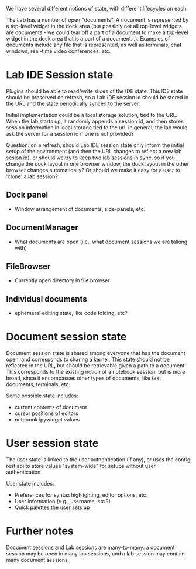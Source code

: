 We have several different notions of state, with different lifecycles on each.

The Lab has a number of open "documents".  A document is represented by a top-level widget in the dock area (but possibly not all top-level widgets are documents - we could tear off a part of a document to make a top-level widget in the dock area that is a part of a document...).  Examples of documents include any file that is represented, as well as terminals, chat windows, real-time video conferences, etc.

Lab IDE Session state
=====================

Plugins should be able to read/write slices of the IDE state. This IDE state should be preserved on refresh, so a Lab IDE session id should be stored in the URL and the state periodically synced to the server.

Initial implementation could be a local storage solution, tied to the URL.  When the lab starts up, it randomly appends a session id, and then stores session information in local storage tied to the url.  In general, the lab would ask the server for a session id if one is not provided?

Question: on a refresh, should Lab IDE session state only inform the initial setup of the environment (and then the URL changes to reflect a new lab sesion id), or should we try to keep two lab sessions in sync, so if you change the dock layout in one browser window, the dock layout in the other browser changes automatically? Or should we make it easy for a user to 'clone' a lab session?   


Dock panel
----------
- Window arrangement of documents, side-panels, etc.

DocumentManager
---------------
- What documents are open (i.e., what document sessions we are talking with)

FileBrowser
-----------
- Currently open directory in file browser

Individual documents
--------------------
- ephemeral editing state, like code folding, etc?

Document session state
======================
Document session state is shared among everyone that has the document open, and corresponds to sharing a kernel. This state should not be reflected in the URL, but should be retrievable given a path to a document. This corresponds to the existing notion of a notebook session, but is more broad, since it encompasses other types of documents, like text documents, terminals, etc.

Some possible state includes:
- current contents of document
- cursor positions of editors
- notebook ipywidget values


User session state
==================
The user state is linked to the user authentication (if any), or uses the config rest api to store values "system-wide" for setups without user authentication

User state includes:
- Preferences for syntax highlighting, editor options, etc.
- User information (e.g., username, etc.?)
- Quick palettes the user sets up

Further notes
=============

Document sessions and Lab sessions are many-to-many: a document session may be open in many lab sessions, and a lab session may contain many document sessions.
